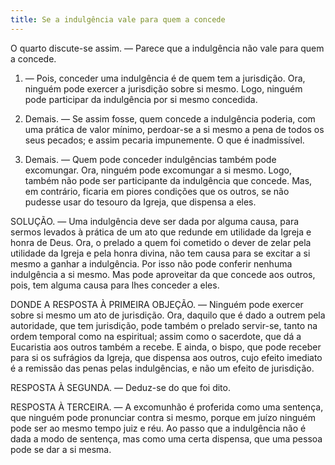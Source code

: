 ```yaml
---
title: Se a indulgência vale para quem a concede
---
```


O quarto discute-se assim. — Parece que a indulgência não vale para quem a concede.  

1. — Pois, conceder uma indulgência é de quem tem a jurisdição. Ora, ninguém pode exercer a jurisdição sobre si mesmo. Logo, ninguém pode participar da indulgência por si mesmo concedida.  

2. Demais. — Se assim fosse, quem concede a indulgência poderia, com uma prática de valor mínimo, perdoar-se a si mesmo a pena de todos os seus pecados; e assim pecaria impunemente. O que é inadmissível.  

3. Demais. — Quem pode conceder indulgências também pode excomungar. Ora, ninguém pode excomungar a si mesmo. Logo, também não pode ser participante da indulgência que concede.  Mas, em contrário, ficaria em piores condições que os outros, se não pudesse usar do tesouro da Igreja, que dispensa a eles.  

SOLUÇÃO. — Uma indulgência deve ser dada por alguma causa, para sermos levados à prática de um ato que redunde em utilidade da Igreja e honra de Deus. Ora, o prelado a quem foi cometido o dever de zelar pela utilidade da Igreja e pela honra divina, não tem causa para se excitar a si mesmo a ganhar a indulgência. Por isso não pode conferir nenhuma indulgência a si mesmo. Mas pode aproveitar da que concede aos outros, pois, tem alguma causa para lhes conceder a eles.  

DONDE A RESPOSTA À PRIMEIRA OBJEÇÃO. — Ninguém pode exercer sobre si mesmo um ato de jurisdição. Ora, daquilo que é dado a outrem pela autoridade, que tem jurisdição, pode também o prelado servir-se, tanto na ordem temporal como na espiritual; assim como o sacerdote, que dá a Eucaristia aos outros também a recebe. E ainda, o bispo, que pode receber para si os sufrágios da Igreja, que dispensa aos outros, cujo efeito imediato é a remissão das penas pelas indulgências, e não um efeito de jurisdição.  

RESPOSTA À SEGUNDA. — Deduz-se do que foi dito.  

RESPOSTA À TERCEIRA. — A excomunhão é proferida como uma sentença, que ninguém pode pronunciar contra si mesmo, porque em juízo ninguém pode ser ao mesmo tempo juiz e réu. Ao passo que a indulgência não é dada a modo de sentença, mas como uma certa dispensa, que uma pessoa pode se dar a si mesma.